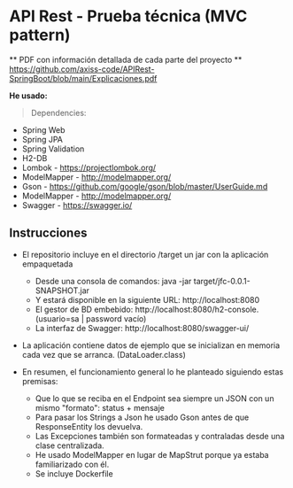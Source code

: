 # API Rest  - Prueba técnica (MVC pattern)

** PDF con información detallada de cada parte del proyecto **<br> 
https://github.com/axiss-code/APIRest-SpringBoot/blob/main/Explicaciones.pdf


**He usado:**  
> Dependencies:
* Spring Web
* Spring JPA
* Spring Validation
* H2-DB
* Lombok - https://projectlombok.org/
* ModelMapper - http://modelmapper.org/
* Gson - https://github.com/google/gson/blob/master/UserGuide.md
* ModelMapper - http://modelmapper.org/
* Swagger - https://swagger.io/


Instrucciones
-------------

- El repositorio incluye en el directorio /target un jar con la aplicación empaquetada
    - Desde una consola de comandos:  java -jar target/jfc-0.0.1-SNAPSHOT.jar
    - Y estará disponible en la siguiente URL: http://localhost:8080
    - El gestor de BD embebido: http://localhost:8080/h2-console. (usuario=sa | password vacío)
    - La interfaz de Swagger: http://localhost:8080/swagger-ui/

- La aplicación contiene datos de ejemplo que se inicializan en memoria cada vez que se arranca. (DataLoader.class)
    
- En resumen, el funcionamiento general lo he planteado siguiendo estas premisas:
    - Que lo que se reciba en el Endpoint sea siempre un JSON con un mismo "formato": status + mensaje
    - Para pasar los Strings a Json he usado Gson antes de que ResponseEntity los devuelva.
    - Las Excepciones también son formateadas y contraladas desde una clase centralizada.
    - He usado ModelMapper en lugar de MapStrut porque ya estaba familiarizado con él.
    - Se incluye Dockerfile
